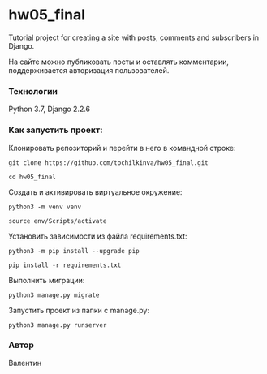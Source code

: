 # hw05_final

Tutorial project for creating a site with posts, comments and subscribers in Django.

На сайте можно публиковать посты и оставлять комментарии, поддерживается авторизация пользователей.

### Технологии
Python 3.7, Django 2.2.6

### Как запустить проект:

Клонировать репозиторий и перейти в него в командной строке:

```
git clone https://github.com/tochilkinva/hw05_final.git
```

```
cd hw05_final
```

Cоздать и активировать виртуальное окружение:

```
python3 -m venv venv
```

```
source env/Scripts/activate
```

Установить зависимости из файла requirements.txt:

```
python3 -m pip install --upgrade pip
```

```
pip install -r requirements.txt
```

Выполнить миграции:

```
python3 manage.py migrate
```

Запустить проект из папки с manage.py:

```
python3 manage.py runserver
```

### Автор
Валентин
